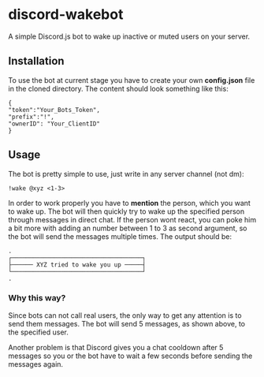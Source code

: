 # discord-wakebot
A simple Discord.js bot to wake up inactive or muted users on your server.

## Installation
To use the bot at current stage you have to create your own **config.json** file in the cloned directory. The content should look something like this:

    {
    "token":"Your_Bots_Token",
    "prefix":"!",
    "ownerID": "Your_ClientID"
    }

## Usage
The bot is pretty simple to use, just write in any server channel (not dm):

    !wake @xyz <1-3>

In order to work properly you have to **mention** the person, which you want to wake up. The bot will then quickly try to wake up the specified person through messages in direct chat. If the person wont react, you can poke him a bit more with adding an number between 1 to 3 as second argument, so the bot will send the messages multiple times. The output should be:

    .
    ┌─────────────────────────────────────┐
    ├────── XYZ tried to wake you up ─────┤
    └─────────────────────────────────────┘
    .

### Why this way?
Since bots can not call real users, the only way to get any attention is to send them messages. The bot will send 5 messages, as shown above, to the specified user.

Another problem is that Discord gives you a chat cooldown after 5 messages so you or the bot have to wait a few seconds before sending the messages again.

